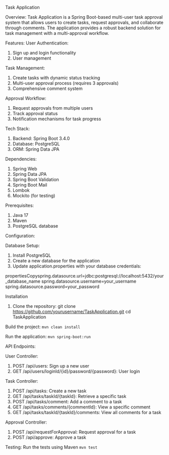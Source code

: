 Task Application

Overview:
Task Application is a Spring Boot-based multi-user task approval system that allows users to create tasks, request approvals, and collaborate through comments. The application provides a robust backend solution for task management with a multi-approval workflow.

Features:
User Authentication:
1. Sign up and login functionality
2. User management


Task Management:
1. Create tasks with dynamic status tracking
2. Multi-user approval process (requires 3 approvals)
3. Comprehensive comment system


Approval Workflow:
1. Request approvals from multiple users
2. Track approval status
3. Notification mechanisms for task progress



Tech Stack:
1. Backend: Spring Boot 3.4.0
2. Database: PostgreSQL
3. ORM: Spring Data JPA
   
Dependencies:
1. Spring Web
2. Spring Data JPA
3. Spring Boot Validation
4. Spring Boot Mail
5. Lombok
6. Mockito (for testing)



Prerequisites:
1. Java 17
2. Maven
3. PostgreSQL database

Configuration:

Database Setup:
1. Install PostgreSQL
2. Create a new database for the application
3. Update application.properties with your database credentials:

propertiesCopyspring.datasource.url=jdbc:postgresql://localhost:5432/your_database_name
spring.datasource.username=your_username
spring.datasource.password=your_password

Installation
1. Clone the repository:
git clone https://github.com/yourusername/TaskApplication.git
cd TaskApplication

Build the project:
`mvn clean install`

Run the application:
`mvn spring-boot:run`



API Endpoints:

User Controller:
1. POST /api/users: Sign up a new user
2. GET /api/users/loginId/{id}/password/{password}: User login

Task Controller:
1. POST /api/tasks: Create a new task
2. GET /api/tasks/taskId/{taskId}: Retrieve a specific task
3. POST /api/tasks/comment: Add a comment to a task
4. GET /api/tasks/comments/{commentId}: View a specific comment
5. GET /api/tasks/taskId/{taskId}/comments: View all comments for a task

Approval Controller:
1. POST /api/requestForApproval: Request approval for a task
2. POST /api/approve: Approve a task

Testing:
Run the tests using Maven
`mvn test`
